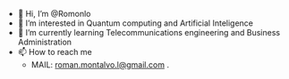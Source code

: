 - 👋 Hi, I’m @Romonlo
- 👀 I’m interested in Quantum computing and Artificial Inteligence
- 🌱 I’m currently learning Telecommunications engineering and Business Administration
- 📫 How to reach me 
    - MAIL: roman.montalvo.l@gmail.com .

<!---
Romonlo/Romonlo is a ✨ special ✨ repository because its `README.md` (this file) appears on your GitHub profile.
You can click the Preview link to take a look at your changes.
--->
